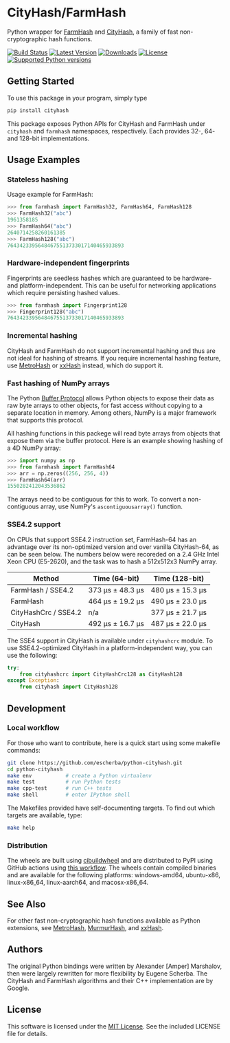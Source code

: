 # CityHash/FarmHash

Python wrapper for [FarmHash](https://github.com/google/farmhash) and
[CityHash](https://github.com/google/cityhash), a family of fast
non-cryptographic hash functions.

[![Build
Status](https://github.com/escherba/python-cityhash/actions/workflows/build.yml/badge.svg?branch=master)](https://github.com/escherba/python-cityhash/actions/workflows/build.yml)
[![Latest
Version](https://img.shields.io/pypi/v/cityhash.svg)](https://pypi.python.org/pypi/cityhash)
[![Downloads](https://img.shields.io/pypi/dm/cityhash.svg)](https://pypi.python.org/pypi/cityhash)
[![License](https://img.shields.io/pypi/l/cityhash.svg)](https://opensource.org/licenses/mit-license)
[![Supported Python
versions](https://img.shields.io/pypi/pyversions/cityhash.svg)](https://pypi.python.org/pypi/cityhash)

## Getting Started

To use this package in your program, simply type

``` bash
pip install cityhash
```

This package exposes Python APIs for CityHash and FarmHash under
`cityhash` and `farmhash` namespaces, respectively. Each provides 32-,
64- and 128-bit implementations.

## Usage Examples

### Stateless hashing

Usage example for FarmHash:

``` python
>>> from farmhash import FarmHash32, FarmHash64, FarmHash128
>>> FarmHash32("abc")
1961358185
>>> FarmHash64("abc")
2640714258260161385
>>> FarmHash128("abc")
76434233956484675513733017140465933893
```

### Hardware-independent fingerprints

Fingerprints are seedless hashes which are guaranteed to be hardware-
and platform-independent. This can be useful for networking applications
which require persisting hashed values.

``` python
>>> from farmhash import Fingerprint128
>>> Fingerprint128("abc")
76434233956484675513733017140465933893
```

### Incremental hashing

CityHash and FarmHash do not support incremental hashing and thus are
not ideal for hashing of streams. If you require incremental hashing
feature, use [MetroHash](https://github.com/escherba/python-metrohash)
or [xxHash](https://github.com/ifduyue/python-xxhash) instead, which do
support it.

### Fast hashing of NumPy arrays

The Python [Buffer
Protocol](https://docs.python.org/3/c-api/buffer.html) allows Python
objects to expose their data as raw byte arrays to other objects, for
fast access without copying to a separate location in memory. Among
others, NumPy is a major framework that supports this protocol.

All hashing functions in this packege will read byte arrays from objects
that expose them via the buffer protocol. Here is an example showing
hashing of a 4D NumPy array:

``` python
>>> import numpy as np
>>> from farmhash import FarmHash64
>>> arr = np.zeros((256, 256, 4))
>>> FarmHash64(arr)
1550282412043536862
```

The arrays need to be contiguous for this to work. To convert a
non-contiguous array, use NumPy's `ascontiguousarray()` function.

### SSE4.2 support

On CPUs that support SSE4.2 instruction set, FarmHash-64 has an
advantage over its non-optimized version and over vanilla CityHash-64,
as can be seen below. The numbers below were recoreded on a 2.4 GHz
Intel Xeon CPU (E5-2620), and the task was to hash a 512x512x3 NumPy
array.

| Method               | Time (64-bit)    | Time (128-bit)   |
|----------------------|------------------|------------------|
| FarmHash / SSE4.2    | 373 µs ± 48.3 µs | 480 µs ± 15.3 µs |
| FarmHash             | 464 µs ± 19.2 µs | 490 µs ± 23.0 µs |
| CityHashCrc / SSE4.2 | n/a              | 377 µs ± 21.7 µs |
| CityHash             | 492 µs ± 16.7 µs | 487 µs ± 22.0 µs |

The SSE4 support in CityHash is available under `cityhashcrc` module. To
use SSE4.2-optimized CityHash in a platform-independent way, you can use
the following:

``` python
try:
    from cityhashcrc import CityHashCrc128 as CityHash128
except Exception:
    from cityhash import CityHash128
```

## Development

### Local workflow

For those who want to contribute, here is a quick start using some
makefile commands:

``` bash
git clone https://github.com/escherba/python-cityhash.git
cd python-cityhash
make env           # create a Python virtualenv
make test          # run Python tests
make cpp-test      # run C++ tests
make shell         # enter IPython shell
```

The Makefiles provided have self-documenting targets. To find out which
targets are available, type:

``` bash
make help
```

### Distribution

The wheels are built using
[cibuildwheel](https://cibuildwheel.readthedocs.io/) and are distributed
to PyPI using GitHub actions using [this
workflow](.github/workflows/publish.yml). The wheels contain compiled
binaries and are available for the following platforms: windows-amd64,
ubuntu-x86, linux-x86\_64, linux-aarch64, and macosx-x86\_64.

## See Also

For other fast non-cryptographic hash functions available as Python
extensions, see
[MetroHash](https://github.com/escherba/python-metrohash),
[MurmurHash](https://github.com/hajimes/mmh3), and
[xxHash](https://github.com/ifduyue/python-xxhash).

## Authors

The original Python bindings were written by Alexander \[Amper\]
Marshalov, then were largely rewritten for more flexibility by Eugene
Scherba. The CityHash and FarmHash algorithms and their C++
implementation are by Google.

## License

This software is licensed under the [MIT
License](http://www.opensource.org/licenses/mit-license). See the
included LICENSE file for details.
